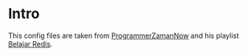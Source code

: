 # Intro

This config files are taken from [ProgrammerZamanNow](https://github.com/ProgrammerZamanNow/belajar-redis) and  his playlist [Belajar Redis](https://www.youtube.com/playlist?list=PL-CtdCApEFH-7hBhz1Q-4rKIQntJoBNX3).

